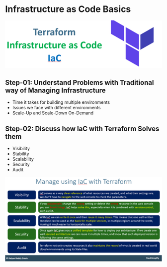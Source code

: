 # Infrastructure as Code Basics

![Terrafrom-IAC](./image-reference/terraform-iac.png)

## Step-01: Understand Problems with Traditional way of Managing Infrastructure

- Time it takes for building multiple environments
- Issues we face with different environments
- Scale-Up and Scale-Down On-Demand

## Step-02: Discuss how IaC with Terraform Solves them

- Visibility
- Stability
- Scalability
- Security
- Audit

 ![Details](./image-reference/Explanation.png)
